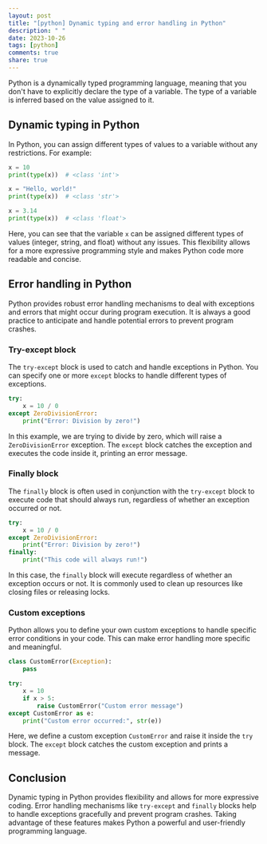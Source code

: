 ```yaml
---
layout: post
title: "[python] Dynamic typing and error handling in Python"
description: " "
date: 2023-10-26
tags: [python]
comments: true
share: true
---
```


Python is a dynamically typed programming language, meaning that you don't have to explicitly declare the type of a variable. The type of a variable is inferred based on the value assigned to it.

## Dynamic typing in Python

In Python, you can assign different types of values to a variable without any restrictions. For example:

```python
x = 10
print(type(x))  # <class 'int'>

x = "Hello, world!"
print(type(x))  # <class 'str'>

x = 3.14
print(type(x))  # <class 'float'>
```

Here, you can see that the variable `x` can be assigned different types of values (integer, string, and float) without any issues. This flexibility allows for a more expressive programming style and makes Python code more readable and concise.

## Error handling in Python

Python provides robust error handling mechanisms to deal with exceptions and errors that might occur during program execution. It is always a good practice to anticipate and handle potential errors to prevent program crashes.

### Try-except block

The `try-except` block is used to catch and handle exceptions in Python. You can specify one or more `except` blocks to handle different types of exceptions.

```python
try:
    x = 10 / 0
except ZeroDivisionError:
    print("Error: Division by zero!")
```

In this example, we are trying to divide by zero, which will raise a `ZeroDivisionError` exception. The `except` block catches the exception and executes the code inside it, printing an error message.

### Finally block

The `finally` block is often used in conjunction with the `try-except` block to execute code that should always run, regardless of whether an exception occurred or not.

```python
try:
    x = 10 / 0
except ZeroDivisionError:
    print("Error: Division by zero!")
finally:
    print("This code will always run!")
```

In this case, the `finally` block will execute regardless of whether an exception occurs or not. It is commonly used to clean up resources like closing files or releasing locks.

### Custom exceptions

Python allows you to define your own custom exceptions to handle specific error conditions in your code. This can make error handling more specific and meaningful.

```python
class CustomError(Exception):
    pass

try:
    x = 10
    if x > 5:
        raise CustomError("Custom error message")
except CustomError as e:
    print("Custom error occurred:", str(e))
```

Here, we define a custom exception `CustomError` and raise it inside the `try` block. The `except` block catches the custom exception and prints a message.

## Conclusion

Dynamic typing in Python provides flexibility and allows for more expressive coding. Error handling mechanisms like `try-except` and `finally` blocks help to handle exceptions gracefully and prevent program crashes. Taking advantage of these features makes Python a powerful and user-friendly programming language.